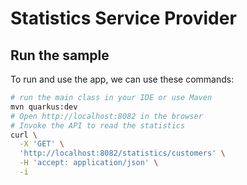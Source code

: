 # Statistics Service Provider

## Run the sample

To run and use the app, we can use these commands:

```bash
# run the main class in your IDE or use Maven
mvn quarkus:dev
# Open http://localhost:8082 in the browser
# Invoke the API to read the statistics
curl \
  -X 'GET' \
  'http://localhost:8082/statistics/customers' \
  -H 'accept: application/json' \
  -i
```
